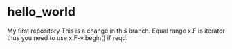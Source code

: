 # hello_world
My first repository
This is a change in this branch.
Equal range x.F is iterator thus you need to use x.F-v.begin() if reqd.
